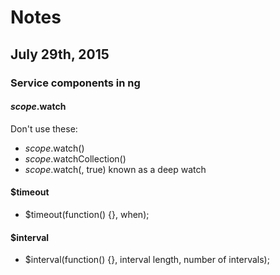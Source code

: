 # Notes

## July 29th, 2015

### Service components in ng

#### $scope.$watch 

Don't use these:
- $scope.$watch()
- $scope.$watchCollection()
- $scope.$watch(, true) known as a deep watch

#### $timeout
- $timeout(function() {}, when);

#### $interval
- $interval(function() {}, interval length, number of intervals);

